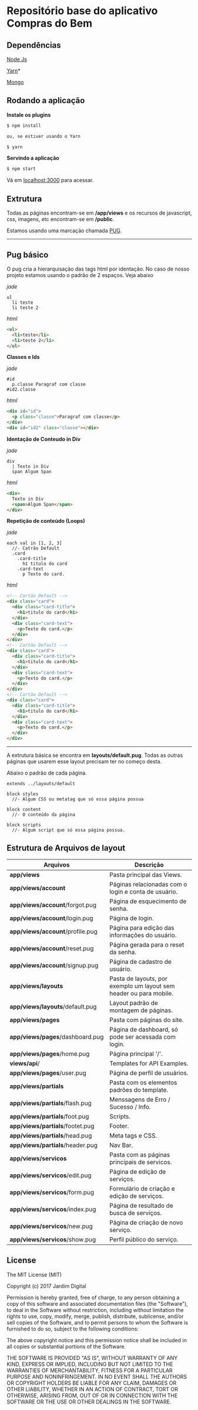 # Repositório base do aplicativo Compras do Bem

## Dependências

[Node Js](https://nodejs.org/en/)

[Yarn](https://yarnpkg.com/pt-BR/docs/install)*

[Mongo](https://www.mongodb.com/download-center)

## Rodando a aplicação

**Instale os plugins**

``` bash
$ npm install

ou, se estiver usando o Yarn

$ yarn
```

**Servindo a aplicação**

``` bash
$ npm start
```

Vá em [localhost:3000](localhost:3000) para acessar.

## Extrutura

Todas as páginas encontram-se em **/app/views** e os recursos de javascript, css, imagens, etc encontram-se em **/public**.

Estamos usando uma marcação chamada [PUG](https://pugjs.org/api/getting-started.html).

--------------------------
## Pug básico

O pug cria a hierarquisação das tags html por identação. No caso de nosso projeto estamos usando o padrão de 2 espaços. Veja abaixo

*jade*
``` jade
ul
  li teste
  li teste 2
```
*html*
``` html
<ul>
  <li>teste</li>
  <li>teste 2</li>
</ul>
```

**Classes e Ids**

*jade*
``` jade
#id
  p.classe Paragraf com classe
#id2.classe
```
*html*
``` html
<div id="id">
  <p class="classe">Paragraf com classe</p>
</div>
<div id="id2" class="classe"></div>
```

**Identação de Conteudo in Div**

*jade*
``` jade
div
  | Texto in Div
  span Algum Span
```
*html*
``` html
<div>
  Texto in Div
  <span>Algum Span</span>
</div>
```

**Repetição de conteúdo (Loops)**

*jade*
``` jade
each val in [1, 2, 3]
  //- Catrão Default
  .card
    .card-title
      h1 titulo do card
    .card-text
      p Texto do card.
```
*html*
``` html
<!-- Cartão Default -->
<div class="card">
  <div class="card-title">
    <h1>titulo do card</h1>
  </div>
  <div class="card-text">
    <p>Texto do card.</p>
  </div>
</div>
<!-- Cartão Default -->
<div class="card">
  <div class="card-title">
    <h1>titulo do card</h1>
  </div>
  <div class="card-text">
    <p>Texto do card.</p>
  </div>
</div>
<!-- Cartão Default -->
<div class="card">
  <div class="card-title">
    <h1>titulo do card</h1>
  </div>
  <div class="card-text">
    <p>Texto do card.</p>
  </div>
</div>
```
--------------------------

A extrutura básica se encontra em **layouts/default.pug**. Todas as outras páginas que usarem esse layout precisam ter no começo desta.

Abaixo o padrão de cada página.

``` jade
extends ../layouts/default

block styles
  //- Algum CSS ou metatag que só essa página possua

block content
  //- O conteúdo da página

block scripts
  //- Algum script que só essa página possua.
```

## Estrutura de Arquivos de layout

| Arquivos                               | Descrição                                                  |
| ---------------------------------- | ------------------------------------------------------------ |
| **app/views**           | Pasta principal das Views.  |
| **app/views/account**           | Páginas relacionadas com o login e conta de usuário.              |
| **app/views/account**/forgot.pug         | Página de esquecimento de senha.                                 |
| **app/views/account**/login.pug            | Página de login.                            |
| **app/views/account**/profile.pug            | Página para edição das informações do usuário.                      |
| **app/views/account**/reset.pug                 | Página gerada para o reset da senha.                          |
| **app/views/account**/signup.pug                        | Página de cadastro de usuário.                         |
| **app/views/layouts**   | Pasta de layouts, por exemplo um layout sem header ou para mobile.                 |
| **app/views/layouts**/default.pug          | Layout padrão de montagem de páginas.                      |
| **app/views/pages**       | Pasta com páginas do site.                                |
| **app/views/pages**/dashboard.pug | Página de dashboard, só pode ser acessada com login.           |
| **app/views/pages**/home.pug                 | Página principal '/'.      |
| **views/api**/                     | Templates for API Examples.                                  |
| **app/views/pages**/user.pug       | Página de perfil de usuários.                 |
| **app/views/partials**    | Pasta com os elementos padrões do template.                                     |
| **app/views/partials**/flash.pug                 | Menssagens de Erro / Sucesso / Info.                                          |
| **app/views/partials**/foot.pug                 | Scripts.                                          |
| **app/views/partials**/footet.pug                 | Footer.                                          |
| **app/views/partials**/head.pug      | Meta tags e CSS.                                     |
| **app/views/partials**/header.pug               | Nav Bar.                                               |
| **app/views/servicos**               | Pasta com as páginas principais de servicos.                                               |
| **app/views/servicos**/edit.pug               | Página de edição de serviços.                                               |
| **app/views/servicos**/form.pug               | Formulário de criação e edição de serviços.                                               |
| **app/views/servicos**/index.pug               | Página de resultado de busca de serviços.                                               |
| **app/views/servicos**/new.pug               | Página de criação de novo serviço.                                               |
| **app/views/servicos**/show.pug               | Perfil público do serviço.                                               |


License
-------

The MIT License (MIT)

Copyright (c) 2017 Jardim Digital

Permission is hereby granted, free of charge, to any person obtaining a copy of this software and associated documentation files (the "Software"), to deal in the Software without restriction, including without limitation the rights to use, copy, modify, merge, publish, distribute, sublicense, and/or sell copies of the Software, and to permit persons to whom the Software is furnished to do so, subject to the following conditions:

The above copyright notice and this permission notice shall be included in all copies or substantial portions of the Software.

THE SOFTWARE IS PROVIDED "AS IS", WITHOUT WARRANTY OF ANY KIND, EXPRESS OR IMPLIED, INCLUDING BUT NOT LIMITED TO THE WARRANTIES OF MERCHANTABILITY, FITNESS FOR A PARTICULAR PURPOSE AND NONINFRINGEMENT. IN NO EVENT SHALL THE AUTHORS OR COPYRIGHT HOLDERS BE LIABLE FOR ANY CLAIM, DAMAGES OR OTHER LIABILITY, WHETHER IN AN ACTION OF CONTRACT, TORT OR OTHERWISE, ARISING FROM, OUT OF OR IN CONNECTION WITH THE SOFTWARE OR THE USE OR OTHER DEALINGS IN THE SOFTWARE.
